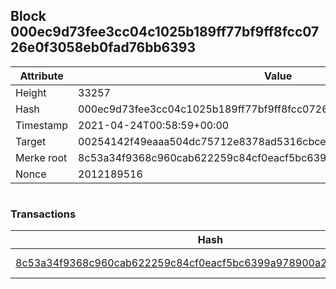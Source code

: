 ## Block 000ec9d73fee3cc04c1025b189ff77bf9ff8fcc0726e0f3058eb0fad76bb6393

Attribute | Value
--- | ---
Height | 33257
Hash | 000ec9d73fee3cc04c1025b189ff77bf9ff8fcc0726e0f3058eb0fad76bb6393
Timestamp | 2021-04-24T00:58:59+00:00
Target | 00254142f49eaaa504dc75712e8378ad5316cbcead634704b3734b6271167cc4
Merke root | 8c53a34f9368c960cab622259c84cf0eacf5bc6399a978900a24df44a2cd2a93
Nonce | 2012189516

```

```

### Transactions

Hash | Amount
--- | ---
[8c53a34f9368c960cab622259c84cf0eacf5bc6399a978900a24df44a2cd2a93](8c53a34f9368c960cab622259c84cf0eacf5bc6399a978900a24df44a2cd2a93.md) | 10.00000000 SKEPTI 
